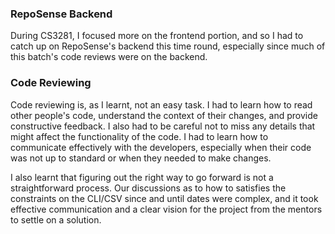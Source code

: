 ### RepoSense Backend

During CS3281, I focused more on the frontend portion, and so I had to catch up on RepoSense's backend this time round, especially since much of this batch's code reviews were on the backend.

### Code Reviewing
Code reviewing is, as I learnt, not an easy task. I had to learn how to read other people's code, understand the context of their changes, and provide constructive feedback. I also had to be careful not to miss any details that might affect the functionality of the code. I had to learn how to communicate effectively with the developers, especially when their code was not up to standard or when they needed to make changes.

I also learnt that figuring out the right way to go forward is not a straightforward process. Our discussions as to how to satisfies the constraints on the CLI/CSV since and until dates were complex, and it took effective communication and a clear vision for the project from the mentors to settle on a solution.
